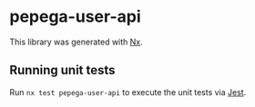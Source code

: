 # pepega-user-api

This library was generated with [Nx](https://nx.dev).

## Running unit tests

Run `nx test pepega-user-api` to execute the unit tests via [Jest](https://jestjs.io).
